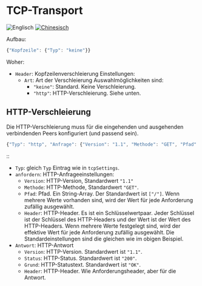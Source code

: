 # TCP-Transport

![Englisch](../../resources/englishc.svg) [![Chinesisch](../../resources/chinese.svg)](https://www.v2ray.com/chapter_02/transport/tcp.html)

Aufbau:

```javascript
{"Kopfzeile": {"Typ": "keine"}}
```

Woher:

* `Header`: Kopfzeilenverschleierung Einstellungen: 
  * `Art`: Art der Verschleierung Auswahlmöglichkeiten sind: 
    * `"keine"`: Standard. Keine Verschleierung.
    * `"http"`: HTTP-Verschleierung. Siehe unten.

## HTTP-Verschleierung

Die HTTP-Verschleierung muss für die eingehenden und ausgehenden verbindenden Peers konfiguriert (und passend sein).

```javascript
{"Typ": "http", "Anfrage": {"Version": "1.1", "Methode": "GET", "Pfad": ["/"], "Kopfzeilen": {"Host": [ "www.baidu.com", "www.bing.com", "User-Agent": ["Mozilla / 5.0 (Windows NT 10.0; WOW64)" AppleWebKit / 537.36 (KHTML, wie Gecko) Chrome / 53.0.2785.143 Safari /537.36 "," Mozilla / 5.0 (iPhone; CPU iPhone OS 10_0_2 wie Mac OS X) AppleWebKit / 601.1 (KHTML, wie Gecko) CriOS / 53.0.2785.109 Mobil / 14A456 Safari / 601.1.46 "]," Accept-Encoding " : ["gzip, deflate"], "Verbindung": ["keep-alive"], "Pragma": "no-cache"}}, "Antwort": {"version": "1.1", "status": "200", "Grund": "OK", "Kopfzeilen": {"Content-Type": ["application / octet-stream", "video / mpeg"], "Transfer-Encoding": ["chunked"] , "Verbindung": ["keep-alive"], "Pragma": "no-cache"}}}
```

::

* `Typ`: gleich `Typ` Eintrag wie in `tcpSettings`.
* `anfordern`: HTTP-Anfrageeinstellungen: 
  * `Version`: HTTP-Version, Standardwert `"1.1"`
  * `Methode`: HTTP-Methode, Standardwert `"GET"`.
  * `Pfad`: Pfad. Ein String-Array. Der Standardwert ist `["/"]`. Wenn mehrere Werte vorhanden sind, wird der Wert für jede Anforderung zufällig ausgewählt.
  * `Header`: HTTP-Header. Es ist ein Schlüsselwertpaar. Jeder Schlüssel ist der Schlüssel des HTTP-Headers und der Wert ist der Wert des HTTP-Headers. Wenn mehrere Werte festgelegt sind, wird der effektive Wert für jede Anforderung zufällig ausgewählt. Die Standardeinstellungen sind die gleichen wie im obigen Beispiel.
* `Antwort`: HTTP-Antwort 
  * `Version`: HTTP-Version. Standardwert ist `"1.1"`.
  * `Status`: HTTP-Status. Standardwert ist `"200"`.
  * `Grund`: HTTP-Statustext. Standardwert ist `"OK"`.
  * `Header`: HTTP-Header. Wie Anforderungsheader, aber für die Antwort.